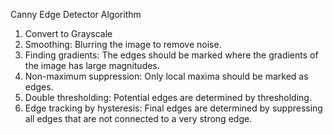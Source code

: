 Canny Edge Detector Algorithm
1. Convert to Grayscale
2. Smoothing: Blurring the image to remove noise.
3. Finding gradients: The edges should be marked where the gradients of the image has large
magnitudes.
4. Non-maximum suppression: Only local maxima should be marked as edges.
5. Double thresholding: Potential edges are determined by thresholding.
6. Edge tracking by hysteresis: Final edges are determined by suppressing all edges that are
not connected to a very strong edge.
